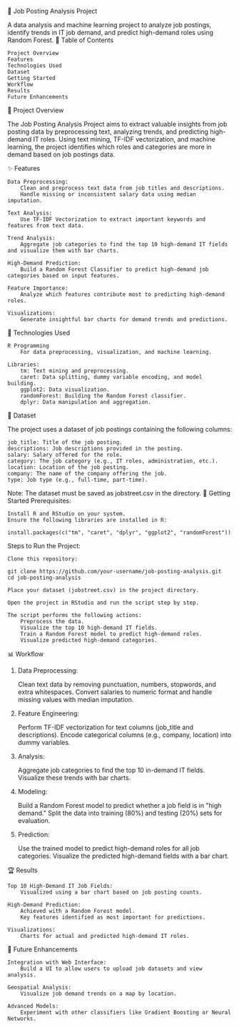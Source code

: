 🏢 Job Posting Analysis Project

A data analysis and machine learning project to analyze job postings, identify trends in IT job demand, and predict high-demand roles using Random Forest.
📖 Table of Contents

    Project Overview
    Features
    Technologies Used
    Dataset
    Getting Started
    Workflow
    Results
    Future Enhancements


📌 Project Overview

The Job Posting Analysis Project aims to extract valuable insights from job posting data by preprocessing text, analyzing trends, and predicting high-demand IT roles. Using text mining, TF-IDF vectorization, and machine learning, the project identifies which roles and categories are more in demand based on job postings data.

✨ Features

    Data Preprocessing:
        Clean and preprocess text data from job titles and descriptions.
        Handle missing or inconsistent salary data using median imputation.

    Text Analysis:
        Use TF-IDF Vectorization to extract important keywords and features from text data.

    Trend Analysis:
        Aggregate job categories to find the top 10 high-demand IT fields and visualize them with bar charts.

    High-Demand Prediction:
        Build a Random Forest Classifier to predict high-demand job categories based on input features.

    Feature Importance:
        Analyze which features contribute most to predicting high-demand roles.

    Visualizations:
        Generate insightful bar charts for demand trends and predictions.

🔧 Technologies Used

    R Programming
        For data preprocessing, visualization, and machine learning.

    Libraries:
        tm: Text mining and preprocessing.
        caret: Data splitting, dummy variable encoding, and model building.
        ggplot2: Data visualization.
        randomForest: Building the Random Forest classifier.
        dplyr: Data manipulation and aggregation.

📂 Dataset

The project uses a dataset of job postings containing the following columns:

    job_title: Title of the job posting.
    descriptions: Job descriptions provided in the posting.
    salary: Salary offered for the role.
    category: The job category (e.g., IT roles, administration, etc.).
    location: Location of the job posting.
    company: The name of the company offering the job.
    type: Job type (e.g., full-time, part-time).

Note: The dataset must be saved as jobstreet.csv in the directory.
🚀 Getting Started
Prerequisites:

    Install R and RStudio on your system.
    Ensure the following libraries are installed in R:

    install.packages(c("tm", "caret", "dplyr", "ggplot2", "randomForest"))  

Steps to Run the Project:

    Clone this repository:

    git clone https://github.com/your-username/job-posting-analysis.git  
    cd job-posting-analysis  

    Place your dataset (jobstreet.csv) in the project directory.

    Open the project in RStudio and run the script step by step.

    The script performs the following actions:
        Preprocess the data.
        Visualize the top 10 high-demand IT fields.
        Train a Random Forest model to predict high-demand roles.
        Visualize predicted high-demand categories.

📊 Workflow
1. Data Preprocessing:

    Clean text data by removing punctuation, numbers, stopwords, and extra whitespaces.
    Convert salaries to numeric format and handle missing values with median imputation.

2. Feature Engineering:

    Perform TF-IDF vectorization for text columns (job_title and descriptions).
    Encode categorical columns (e.g., company, location) into dummy variables.

3. Analysis:

    Aggregate job categories to find the top 10 in-demand IT fields.
    Visualize these trends with bar charts.

4. Modeling:

    Build a Random Forest model to predict whether a job field is in "high demand."
    Split the data into training (80%) and testing (20%) sets for evaluation.

5. Prediction:

    Use the trained model to predict high-demand roles for all job categories.
    Visualize the predicted high-demand fields with a bar chart.

🏆 Results

    Top 10 High-Demand IT Job Fields:
        Visualized using a bar chart based on job posting counts.

    High-Demand Prediction:
        Achieved with a Random Forest model.
        Key features identified as most important for predictions.

    Visualizations:
        Charts for actual and predicted high-demand IT roles.

🚀 Future Enhancements

    Integration with Web Interface:
        Build a UI to allow users to upload job datasets and view analysis.

    Geospatial Analysis:
        Visualize job demand trends on a map by location.

    Advanced Models:
        Experiment with other classifiers like Gradient Boosting or Neural Networks.

 
